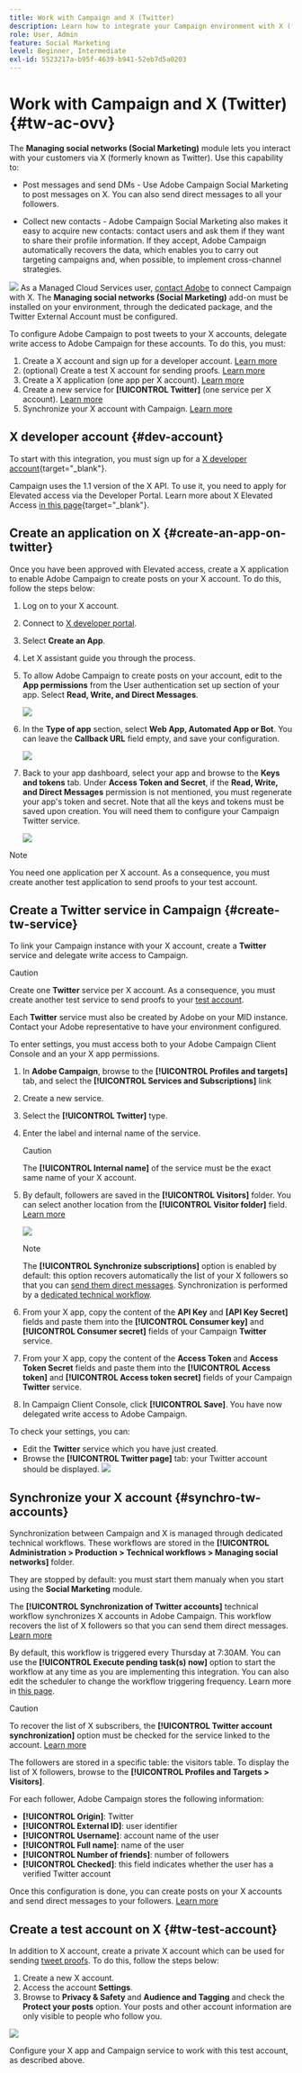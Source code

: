 ```yaml
---
title: Work with Campaign and X (Twitter)
description: Learn how to integrate your Campaign environment with X (formerly known as Twitter)
role: User, Admin
feature: Social Marketing
level: Beginner, Intermediate
exl-id: 5523217a-b95f-4639-b941-52eb7d5a0203
---
```

# Work with Campaign and X (Twitter) {#tw-ac-ovv}

The **Managing social networks (Social Marketing)** module lets you interact with your customers via X (formerly known as Twitter). Use this capability to:

* Post messages and send DMs - Use Adobe Campaign Social Marketing to post messages on X. You can also send direct messages to all your followers.

* Collect new contacts - Adobe Campaign Social Marketing also makes it easy to acquire new contacts: contact users and ask them if they want to share their profile information. If they accept, Adobe Campaign automatically recovers the data, which enables you to carry out targeting campaigns and, when possible, to implement cross-channel strategies.

![](../assets/do-not-localize/speech.png) As a Managed Cloud Services user, [contact Adobe](../start/campaign-faq.md#support) to connect Campaign with X. The  **Managing social networks (Social Marketing)** add-on must be installed on your environment, through the dedicated package, and the Twitter External Account must be configured.


To configure Adobe Campaign to post tweets to your X accounts, delegate write access to Adobe Campaign for these accounts. To do this, you must:

1. Create a X account and sign up for a developer account. [Learn more](#dev-account)
1. (optional) Create a test X account for sending proofs. [Learn more](#tw-test-account)
1. Create a X application (one app per X account). [Learn more](#create-an-app-on-twitter)
1. Create a new service for **[!UICONTROL Twitter]** (one service per X account). [Learn more](#create-tw-service)
1. Synchronize your X account with Campaign. [Learn more](#synchro-tw-accounts)

## X developer account {#dev-account}

To start with this integration, you must sign up for a [X developer account](https://developer.twitter.com){target="_blank"}.

Campaign uses the 1.1 version of the X API. To use it, you need to apply for Elevated access via the Developer Portal. Learn more about X Elevated Access [in this page](https://developer.twitter.com/en/portal/products/elevated){target="_blank"}.

## Create an application on X {#create-an-app-on-twitter}

Once you have been approved with Elevated access, create a X application to enable Adobe Campaign to create posts on your X account. To do this, follow the steps below:

1. Log on to your X account.
1. Connect to [X developer portal](https://developer.twitter.com/en/apps).
1. Select **Create an App**.
1. Let X assistant guide you through the process.
1. To allow Adobe Campaign to create posts on your account, edit to the **App permissions** from the User authentication set up section of your app. Select **Read, Write, and Direct Messages**. 

   ![](assets/tw-permissions.png)
   
1. In the **Type of app** section, select **Web App, Automated App or Bot**. You can leave the **Callback URL** field empty, and save your configuration.

   ![](assets/tw-app-type.png)

1. Back to your app dashboard, select your app and browse to the **Keys and tokens** tab. Under **Access Token and Secret**, if the **Read, Write, and Direct Messages** permission is not mentioned, you must regenerate your app's token and secret. Note that all the keys and tokens must be saved upon creation. You will need them to configure your Campaign Twitter service.

   ![](assets/tw-permissions-check.png)


>[!NOTE]
>
>You need one application per X account. As a consequence, you must create another test application to send proofs to your test account.
>

## Create a Twitter service in Campaign {#create-tw-service}

To link your Campaign instance with your X account, create a **Twitter** service and delegate write access to Campaign. 

>[!CAUTION]
>
>Create one **Twitter** service per X account. As a consequence, you must create another test service to send proofs to your [test account](#tw-test-account).
>
>Each **Twitter** service must also be created by Adobe on your MID instance. Contact your Adobe representative to have your environment configured.
>

To enter settings, you must access both to your Adobe Campaign Client Console and an your X app permissions.

1. In **Adobe Campaign**, browse to the **[!UICONTROL Profiles and targets]** tab, and select the **[!UICONTROL Services and Subscriptions]** link
1. Create a new service.
1. Select the **[!UICONTROL Twitter]** type.
1. Enter the label and internal name of the service.

   >[!CAUTION]
   >
   >The **[!UICONTROL Internal name]** of the service must be the exact same name of your X account. 
   >

1. By default, followers are saved in the **[!UICONTROL Visitors]** folder. You can select another location from the **[!UICONTROL Visitor folder]** field. [Learn more](../send/twitter.md#direct-tw-messages)

   ![](assets/tw-service-in-ac.png)
   
   >[!NOTE]
   >
   >The **[!UICONTROL Synchronize subscriptions]** option is enabled by default: this option recovers automatically the list of your X followers so that you can [send them direct messages](../send/twitter.md#direct-tw-messages). Synchronization is performed by a [dedicated technical workflow](#synchro-tw-accounts). 

1. From your X app, copy the content of the **API Key** and **[API Key Secret]** fields and paste them into the **[!UICONTROL Consumer key]** and **[!UICONTROL Consumer secret]** fields of your Campaign **Twitter** service.

1. From your X app, copy the content of the **Access Token** and **Access Token Secret** fields and paste them into the **[!UICONTROL Access token]** and **[!UICONTROL Access token secret]** fields of your Campaign **Twitter** service.

1. In Campaign Client Console, click **[!UICONTROL Save]**. You have now delegated write access to Adobe Campaign.

To check your settings, you can:

* Edit the **Twitter** service which you have just created.
* Browse the **[!UICONTROL Twitter page]** tab: your Twitter account should be displayed. 
   ![](assets/tw-page.png)

## Synchronize your X account {#synchro-tw-accounts}

Synchronization between Campaign and X is managed through dedicated technical workflows. These workflows are stored in the **[!UICONTROL Administration > Production > Technical workflows > Managing social networks]** folder. 

They are stopped by default: you must start them manualy when you start using the **Social Marketing** module.

The **[!UICONTROL Synchronization of Twitter accounts]** technical workflow synchronizes X accounts in Adobe Campaign. This workflow recovers the list of X followers so that you can send them direct messages. [Learn more](../send/twitter.md#direct-tw-messages)

By default, this workflow is triggered every Thursday at 7:30AM. You can use the **[!UICONTROL Execute pending task(s) now]** option to start the workflow at any time as you are implementing this integration.  You can also edit the scheduler to change the workflow triggering frequency. Learn more in [this page](../../automation/workflow/scheduler.md).

>[!CAUTION]
>
>To recover the list of X subscribers, the **[!UICONTROL Twitter account synchronization]** option must be checked for the service linked to the account. [Learn more](#create-tw-service)

The followers are stored in a specific table: the visitors table. To display the list of X followers, browse to the **[!UICONTROL Profiles and Targets > Visitors]**.

For each follower, Adobe Campaign stores the following information:

* **[!UICONTROL Origin]**: Twitter
* **[!UICONTROL External ID]**: user identifier
* **[!UICONTROL Username]**: account name of the user
* **[!UICONTROL Full name]**: name of the user
* **[!UICONTROL Number of friends]**: number of followers
* **[!UICONTROL Checked]**: this field indicates whether the user has a verified Twitter account

Once this configuration is done, you can create posts on your X accounts and send direct messages to your followers. [Learn more](../send/twitter.md)

## Create a test account on X {#tw-test-account}

In addition to X account, create a private X account which can be used for sending [tweet proofs](../send/twitter.md#send-tw-proofs). To do this, follow the steps below:

1. Create a new X account.
1. Access the account  **Settings**.
1. Browse to **Privacy & Safety** and **Audience and Tagging** and check the **Protect your posts** option. Your posts and other account information are only visible to people who follow you.

![](assets/social_tw_test_page.png)

Configure your X app and Campaign service to work with this test account, as described above.
